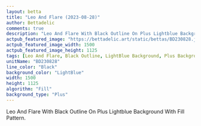 ```yaml
---
layout: betta
title: "Leo And Flare (2023-08-28)"
author: Bettadelic
comments: true
description: "Leo And Flare With Black Outline On Plus Lightblue Background With Fill Pattern."
actpub_featured_image: "https://bettadelic.art/static/bettas/BD230828.jpg"
actpub_featured_image_width: 1500
actpub_featured_image_height: 1125
tags: [Leo And Flare, Black Outline, LightBlue Background, Plus Background Pattern, Fill Pattern, August 2023]
unitName: "BD230828"
line_color: "Black"
background_color: "LightBlue"
width: 1500
height: 1125
algorithm: "Fill"
background_type: "Plus"
---
```


Leo And Flare With Black Outline On Plus Lightblue Background With Fill Pattern.
